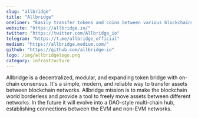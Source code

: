 ```yaml
---
slug: "allbridge"
title: "Allbridge"
oneliner: "Easily transfer tokens and coins between various blockchains."
website: "https://allbridge.io/"
twitter: "https://twitter.com/Allbridge_io"
telegram: "https://t.me/allbridge_official"
medium: "https://allbridge.medium.com/"
github: "https://github.com/allbridge-io"
logo: /img/allbridgelogo.png
category: infrastructure
---
```


Allbridge is a decentralized, modular, and expanding token bridge with on-chain consensus. It's a simple, modern, and reliable way to transfer assets between blockchain networks. Allbridge mission is to make the blockchain world borderless and provide a tool to freely move assets between different networks. In the future it will evolve into a DAO-style multi-chain hub, establishing connections between the EVM and non-EVM networks.
